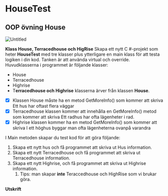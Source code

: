 # HouseTest

## OOP övning House

![Untitled](https://s3-us-west-2.amazonaws.com/secure.notion-static.com/41550ec8-ec2e-46a1-ad67-1f47c305bd2a/Untitled.png)

**Klass House, Terracedhouse och HigRise**
Skapa ett nytt C #-projekt som heter **HouseTest** med tre klasser plus ytterligare en main klass för att testa logiken i din kod. Tanken är att använda virtual och override. Huvudklasserna i programmet är följande klasser:

- House
- Terracedhouse
- Highrise
- T**erracedhouse och Highrise** klasserna ärver från klassen **House**.
- [x]  Klassen House måste ha en metod GetMoreInfo() som kommer att skriva Ett hus har oftast flera väggar
- [x]  Terracedhouse klassen kommer att innehålla en GetMoreInfo() metod som kommer att skriva Ett radhus har ofta lägenheter i rad.
- [x]  Highrise klassen kommer ha en metod GetMoreInfo() som kommer att skriva I ett höghus byggar man ofta lägenheterna ovanpå varandra

I Main metoden skapar du test kod för att göra följande:

1. Skapa ett nytt hus och få programmet att skriva ut Hus information.
2. Skapa ett nytt Terracedhouse och få programmet att skriva ut Terracedhouse information.
3. Skapa ett nytt Highrise, och få programmet att skriva ut Highrise information.
    1. Tips: man skapar **inte** Teraccedhouse och HighRise som vi brukar göra.

**Utskrift**
